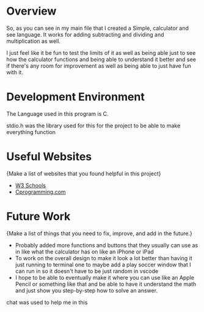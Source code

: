 # Overview

So, as you can see in my main file that I created a Simple, calculator and see language. It works for adding subtracting and dividing and multiplication as well.

I just feel like it be fun to test the limits of it as well as being able just to see how the calculator functions and being able to understand it better and see if there's any room for improvement as well as being able to just have fun with it.

# Development Environment

The Language used in this program is C. 

stdio.h was the library used for this for the project to be able to make everything function

# Useful Websites

{Make a list of websites that you found helpful in this project}

- [W3 Schools](https://www.w3schools.com/c/)
- [Cprogramming.com](https://www.cprogramming.com/tutorial/c-tutorial.html?inl=hp)

# Future Work

{Make a list of things that you need to fix, improve, and add in the future.}

- Probably added more functions and buttons that they usually can use as in like what the calculator has on like an iPhone or iPad
- To work on the overall design to make it look a lot better than having it just running to terminal one to maybe add a play soccer window that I can run in so it doesn't have to be just random in vscode
- I hope to be able to eventually make it where you can use like an Apple Pencil or something like that and be able to have it understand the math and just show you step-by-step how to solve an answer.

chat was used to help me in this
